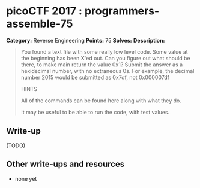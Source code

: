 # picoCTF 2017 : programmers-assemble-75

**Category:** Reverse Engineering
**Points:** 75
**Solves:** 
**Description:**

> You found a text file with some really low level code. Some value at the beginning has been X'ed out. Can you figure out what should be there, to make main return the value 0x1? Submit the answer as a hexidecimal number, with no extraneous 0s. For example, the decimal number 2015 would be submitted as 0x7df, not 0x000007df
> 
> 
>  HINTS
> 
> All of the commands can be found here along with what they do.
> 
> It may be useful to be able to run the code, with test values.


## Write-up

(TODO)

## Other write-ups and resources

* none yet
